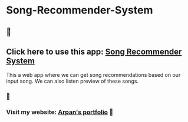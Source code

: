 # Song-Recommender-System

## :musical_keyboard:

## Click here to use this app: [Song Recommender System](https://arpsgit-song-recommender-system-main-0mcr3k.streamlit.app/)

This a web app where we can get song recommendations based on our input song. We can also listen preview of these songs.
### :musical_note:

### Visit my website: [Arpan's portfolio](https://sites.google.com/view/arpanmanna) :panda_face: